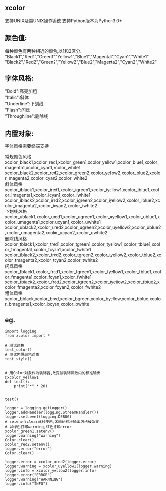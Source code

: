 ## xcolor

支持UNIX及类UNIX操作系统
支持Python版本为Python3.0+

## 颜色值:



每种颜色有两种相近的颜色,以1和2区分.
"Black1","Red1","Green1","Yellow1","Blue1","Magenta1","Cyan1","White1"
"Black2","Red2","Green2","Yellow2","Blue2","Magenta2","Cyan2","White2"




## 字体风格:



"Bold":高亮加粗  
"Italic":斜体  
"Underline":下划线  
"Flash":闪烁  
"Throughline":删除线  



## 内置对象:

字体风格需要终端支持  

常规颜色风格  
xcolor_black1,xcolor_red1,xcolor_green1,xcolor_yellow1,xcolor_blue1,xcolor_magenta1,xcolor_cyan1,xcolor_white1  
xcolor_black2,xcolor_red2,xcolor_green2,xcolor_yellow2,xcolor_blue2,xcolor_magenta2,xcolor_cyan2,xcolor_white2  
斜体风格  
xcolor_iblack1,xcolor_ired1,xcolor_igreen1,xcolor_iyellow1,xcolor_iblue1,xcolor_imagenta1,xcolor_icyan1,xcolor_iwhite1  
xcolor_iblack2,xcolor_ired2,xcolor_igreen2,xcolor_iyellow2,xcolor_iblue2,xcolor_imagenta2,xcolor_icyan2,xcolor_iwhite2  
下划线风格   
xcolor_ublack1,xcolor_ured1,xcolor_ugreen1,xcolor_uyellow1,xcolor_ublue1,xcolor_umagenta1,xcolor_ucyan1,xcolor_uwhite1  
xcolor_ublack2,xcolor_ured2,xcolor_ugreen2,xcolor_uyellow2,xcolor_ublue2,xcolor_umagenta2,xcolor_ucyan2,xcolor_uwhite2  
删除线风格   
xcolor_tblack1,xcolor_tred1,xcolor_tgreen1,xcolor_tyellow1,xcolor_tblue1,xcolor_tmagenta1,xcolor_tcyan1,xcolor_twhite1  
xcolor_tblack2,xcolor_tred2,xcolor_tgreen2,xcolor_tyellow2,xcolor_tblue2,xcolor_tmagenta2,xcolor_tcyan2,xcolor_twhite2  
闪烁风格    
xcolor_fblack1,xcolor_fred1,xcolor_fgreen1,xcolor_fyellow1,xcolor_fblue1,xcolor_fmagenta1,xcolor_fcyan1,xcolor_fwhite1  
xcolor_fblack2,xcolor_fred2,xcolor_fgreen2,xcolor_fyellow2,xcolor_fblue2,xcolor_fmagenta2,xcolor_fcyan2,xcolor_fwhite2  
粗体风格  
xcolor_bblack,xcolor_bred,xcolor_bgreen,xcolor_byellow,xcolor_bblue,xcolor_bmagenta1,xcolor_bcyan,xcolor_bwhite  


## eg.

    import logging
    from xcolor import *
    
    # 测试颜色
    test_color()
    # 测试内置颜色对象
    test_style()
    
    
    # 用Color对象作为装饰器,改变被装饰函数内的标准输出
    @xcolor_yellow1
    def test():
        print("*" * 20)
    
    
    test()
    
    logger = logging.getLogger()
    logger.addHandler(logging.StreamHandler())
    logger.setLevel(logging.DEBUG)
    # setenv与clear成对使用,区间的标准输出风格被改变
    # 以绿色打印warning,红色打印error
    xcolor_green1.setenv()
    logger.warning("warning")
    Color.clear()
    xcolor_red2.setenv()
    logger.error("error")
    Color.clear()
    
    logger.error = xcolor_ured2(logger.error)
    logger.warning = xcolor_uyellow1(logger.warning)
    logger.info = xcolor_yellow2(logger.info)
    logger.error("ERROR")
    logger.warning("WARNNING")
    logger.info("INFO")
    
